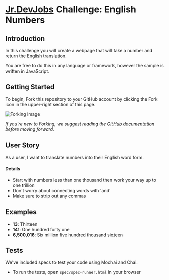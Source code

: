 # <a href='http://www.jrdevjobs.com' target='_blank'>Jr.DevJobs</a> Challenge: English Numbers

## Introduction
In this challenge you will create a webpage that will take a number and return the English translation.

You are free to do this in any language or framework, however the sample is written in JavaScript.

## Getting Started
To begin, Fork this repository to your GitHub account by clicking the Fork icon in the upper-right section of this page.

![Forking Image](https://s3-us-west-2.amazonaws.com/jrdevsimages/repos/fork_button.jpg)

*If you're new to Forking, we suggest reading the <a href='https://help.github.com/articles/fork-a-repo' target='_blank'>GitHub documentation</a> before moving forward.*

## <a name='userstory'></a>User Story
As a user, I want to translate numbers into their English word form.

#### Details

* Start with numbers less than one thousand then work your way up to one trillion
* Don't worry about connecting words with 'and'
* Make sure to strip out any commas

## Examples

* **13**: Thirteen
* **141**: One hundred forty one
* **6,500,016**: Six million five hundred thousand sixteen


## Tests
We've included specs to test your code using Mochai and Chai.

* To run the tests, open `spec/spec-runner.html` in your browser
